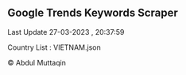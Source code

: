 

## Google Trends Keywords Scraper 
 
Last Update 27-03-2023 , 20:37:59

Country List :
VIETNAM.json



© Abdul Muttaqin 
